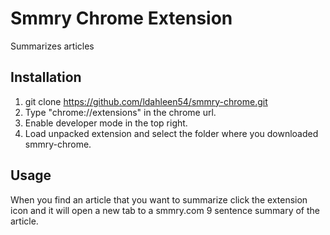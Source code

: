 # Smmry Chrome Extension
Summarizes articles
## Installation
1. git clone https://github.com/ldahleen54/smmry-chrome.git
2. Type "chrome://extensions" in the chrome url.
3. Enable developer mode in the top right.
4. Load unpacked extension and select the folder where you downloaded smmry-chrome.
## Usage
When you find an article that you want to summarize click the extension icon and it will open a new tab to a smmry.com 9 sentence summary of the article.
